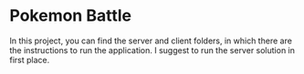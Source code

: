 # Pokemon Battle

In this project, you can find the server and client folders, in which there are the instructions to run the application.
I suggest to run the server solution in first place.